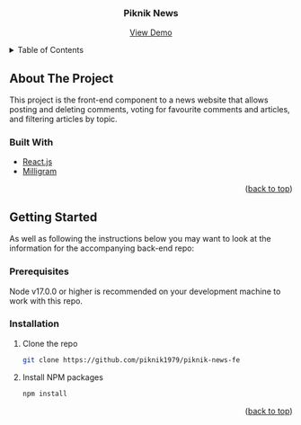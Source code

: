 <br />
<div align="center">
<h3 align="center">Piknik News</h3>
  <p align="center">
    <a href="">View Demo</a>
  </p>
</div>
<!-- TABLE OF CONTENTS -->
<details>
  <summary>Table of Contents</summary>
  <ol>
    <li>
      <a href="#about-the-project">About The Project</a>
      <ul>
        <li><a href="#built-with">Built With</a></li>
      </ul>
    </li>
    <li>
      <a href="#getting-started">Getting Started</a>
      <ul>
        <li><a href="#prerequisites">Prerequisites</a></li>
        <li><a href="#installation">Installation</a></li>
      </ul>
    </li>
  </ol>
</details>
<!-- ABOUT THE PROJECT -->

## About The Project
This project is the front-end component to a news website that allows posting and deleting comments, voting for favourite comments and articles, and filtering articles by topic.

### Built With

* [React.js](https://reactjs.org/)
* [Milligram](https://milligram.io)
<p align="right">(<a href="#top">back to top</a>)</p>
<!-- GETTING STARTED -->

##  Getting Started
As well as following the instructions below you may want to look at the information for the accompanying back-end repo:
###  Prerequisites

Node v17.0.0 or higher is recommended on your development machine to work with this repo.

###  Installation

1. Clone the repo
   ```sh
   git clone https://github.com/piknik1979/piknik-news-fe
   ``` 
2. Install NPM packages
   ```sh
   npm install
   ```
<p align="right">(<a href="#top">back to top</a>)</p>
